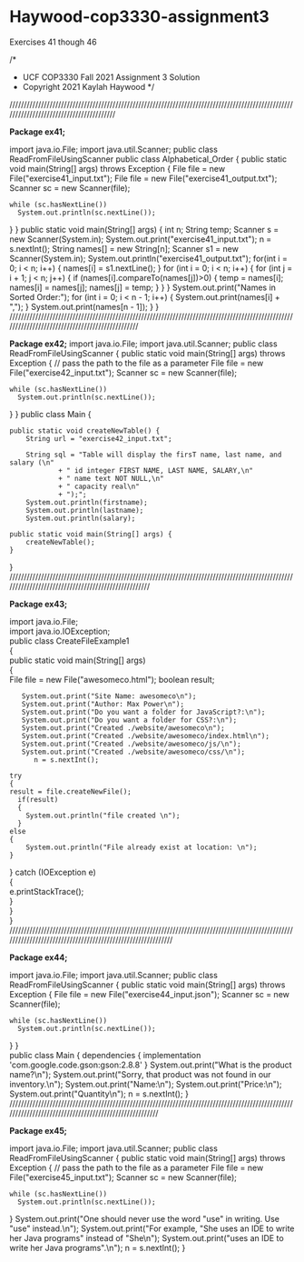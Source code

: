 # Haywood-cop3330-assignment3
 Exercises 41 though 46
 
/*
 *  UCF COP3330 Fall 2021 Assignment 3 Solution
 *  Copyright 2021 Kaylah Haywood
 */
 
 ////////////////////////////////////////////////////////////////////////////////////////////////////////////////////////////////////////
 
**Package ex41;**

import java.io.File;
import java.util.Scanner;
public class ReadFromFileUsingScanner
public class Alphabetical_Order
{
    public static void main(String[] args) throws Exception
  {
    File file = new File("exercise41_input.txt");
    File file = new File("exercise41_output.txt");
    Scanner sc = new Scanner(file);
    
    while (sc.hasNextLine())
      System.out.println(sc.nextLine());
  }
}
    public static void main(String[] args) 
    {
        int n;
        String temp;
        Scanner s = new Scanner(System.in);
        System.out.print("exercise41_input.txt");
        n = s.nextInt();
        String names[] = new String[n];
        Scanner s1 = new Scanner(System.in);
        System.out.println("exercise41_output.txt");
        for(int i = 0; i < n; i++)
        {
            names[i] = s1.nextLine();
        }
        for (int i = 0; i < n; i++)
        {
            for (int j = i + 1; j < n; j++) 
            {
                if (names[i].compareTo(names[j])>0) 
                {
                    temp = names[i];
                    names[i] = names[j];
                    names[j] = temp;
                }
            }
        }
        System.out.print("Names in Sorted Order:");
        for (int i = 0; i < n - 1; i++) 
        {
            System.out.print(names[i] + ",");
        }
        System.out.print(names[n - 1]);
    }
}
////////////////////////////////////////////////////////////////////////////////////////////////////////////////////////////////////////////////

**Package ex42;**
import java.io.File;
import java.util.Scanner;
public class ReadFromFileUsingScanner
{
  public static void main(String[] args) throws Exception
  {
    // pass the path to the file as a parameter
    File file = new File("exercise42_input.txt");
    Scanner sc = new Scanner(file);
 
    while (sc.hasNextLine())
      System.out.println(sc.nextLine());
  }
}
    public class Main {

    public static void createNewTable() {
        String url = "exercise42_input.txt";
        
        String sql = "Table will display the firsT name, last name, and salary (\n"
                + "	id integer FIRST NAME, LAST NAME, SALARY,\n"
                + "	name text NOT NULL,\n"
                + "	capacity real\n"
                + ");";
        System.out.println(firstname);
        System.out.println(lastname);
        System.out.println(salary);
        
    public static void main(String[] args) {
        createNewTable();
    }

}
////////////////////////////////////////////////////////////////////////////////////////////////////////////////////////////////////////////////////

**Package ex43;**
  
import java.io.File;  
import java.io.IOException;  
public class CreateFileExample1   
{  
  public static void main(String[] args)   
  {     
    File file = new File("awesomeco.html");
    boolean result;  
    
       System.out.print("Site Name: awesomeco\n");
       System.out.print("Author: Max Power\n");
       System.out.print("Do you want a folder for JavaScript?:\n");
       System.out.print("Do you want a folder for CSS?:\n");
       System.out.print("Created ./website/awesomeco\n");
       System.out.print("Created ./website/awesomeco/index.html\n");
       System.out.print("Created ./website/awesomeco/js/\n");
       System.out.print("Created ./website/awesomeco/css/\n");
          n = s.nextInt();
          
    try   
    {  
    result = file.createNewFile(); 
      if(result)     
      {  
        System.out.println("file created \n");
      }  
    else  
    { 
        System.out.println("File already exist at location: \n");  
    }  
  } 
 catch (IOException e)   
 {  
   e.printStackTrace();    
   }         
 }  
}  
////////////////////////////////////////////////////////////////////////////////////////////////////////////////////////////////////////////////////////////

**Package ex44;**

import java.io.File;
import java.util.Scanner;
public class ReadFromFileUsingScanner
{
  public static void main(String[] args) throws Exception
  {
    File file = new File("exercise44_input.json");
    Scanner sc = new Scanner(file);
 
    while (sc.hasNextLine())
      System.out.println(sc.nextLine());
  }
}  
public class Main {
  dependencies {
      implementation 'com.google.code.gson:gson:2.8.8'
  }
       System.out.print("What is the product name?\n");
       System.out.print("Sorry, that product was not found in our inventory.\n");
       System.out.print("Name:\n");
       System.out.print("Price:\n");
       System.out.print("Quantity\n");
          n = s.nextInt();
}
///////////////////////////////////////////////////////////////////////////////////////////////////////////////////////////////////////////////////////

**Package ex45;**

import java.io.File;
import java.util.Scanner;
public class ReadFromFileUsingScanner
{
  public static void main(String[] args) throws Exception
  {
    // pass the path to the file as a parameter
    File file = new File("exercise45_input.txt");
    Scanner sc = new Scanner(file);
 
    while (sc.hasNextLine())
      System.out.println(sc.nextLine());
  }
      System.out.print("One should never use the word "use" in writing. Use "use" instead.\n");
      System.out.print("For example, "She uses an IDE to write her Java programs" instead of "She\n");
      System.out.print("uses an IDE to write her Java programs".\n");
          n = s.nextInt();
}
